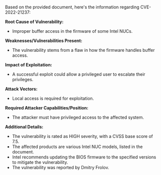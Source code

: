 Based on the provided document, here's the information regarding CVE-2022-21237:

**Root Cause of Vulnerability:**
- Improper buffer access in the firmware of some Intel NUCs.

**Weaknesses/Vulnerabilities Present:**
- The vulnerability stems from a flaw in how the firmware handles buffer access.

**Impact of Exploitation:**
- A successful exploit could allow a privileged user to escalate their privileges.

**Attack Vectors:**
- Local access is required for exploitation.

**Required Attacker Capabilities/Position:**
- The attacker must have privileged access to the affected system.

**Additional Details:**

- The vulnerability is rated as HIGH severity, with a CVSS base score of 7.5.
- The affected products are various Intel NUC models, listed in the document.
- Intel recommends updating the BIOS firmware to the specified versions to mitigate the vulnerability.
- The vulnerability was reported by Dmitry Frolov.